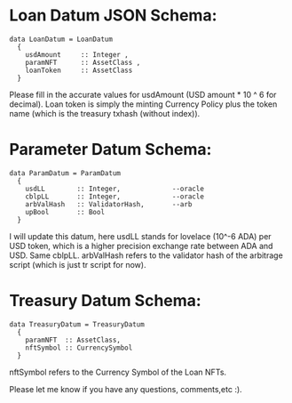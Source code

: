 # Loan Datum JSON Schema:
```
data LoanDatum = LoanDatum
  { 
    usdAmount     :: Integer ,
    paramNFT      :: AssetClass ,
    loanToken     :: AssetClass
  }
```
Please fill in the accurate values for usdAmount (USD amount * 10 ^ 6 for decimal). Loan token is simply the minting Currency Policy plus the token name (which is the treasury txhash (without index)).



# Parameter Datum Schema:
```
data ParamDatum = ParamDatum
  { 
    usdLL        :: Integer,             --oracle
    cblpLL       :: Integer,             --oracle
    arbValHash   :: ValidatorHash,       --arb
    upBool       :: Bool
  }
```
I will update this datum, here usdLL stands for lovelace (10^-6 ADA) per USD token, which is a higher precision exchange rate between ADA and USD.
Same cblpLL. arbValHash refers to the validator hash of the arbitrage script (which is just tr script for now).



# Treasury Datum Schema:
```
data TreasuryDatum = TreasuryDatum
  { 
    paramNFT  :: AssetClass,
    nftSymbol :: CurrencySymbol
  }
```
nftSymbol refers to the Currency Symbol of the Loan NFTs.

Please let me know if you have any questions, comments,etc :).